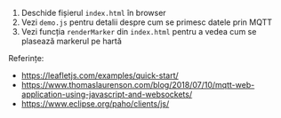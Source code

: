 1. Deschide fișierul `index.html` în browser
2. Vezi `demo.js` pentru detalii despre cum se primesc datele prin MQTT
3. Vezi funcția `renderMarker` din `index.html` pentru a vedea cum se plasează markerul pe hartă


Referințe:
- https://leafletjs.com/examples/quick-start/
- https://www.thomaslaurenson.com/blog/2018/07/10/mqtt-web-application-using-javascript-and-websockets/
- https://www.eclipse.org/paho/clients/js/